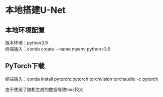 # 本地搭建U-Net
## 本地环境配置  
版本环境：python3.9  
终端输入：conda create --name myenv python=3.9

## PyTorch下载  
终端输入：conda install pytorch::pytorch torchvision torchaudio -c pytorch  

由于使用了随机生成的数据导致loss较大
